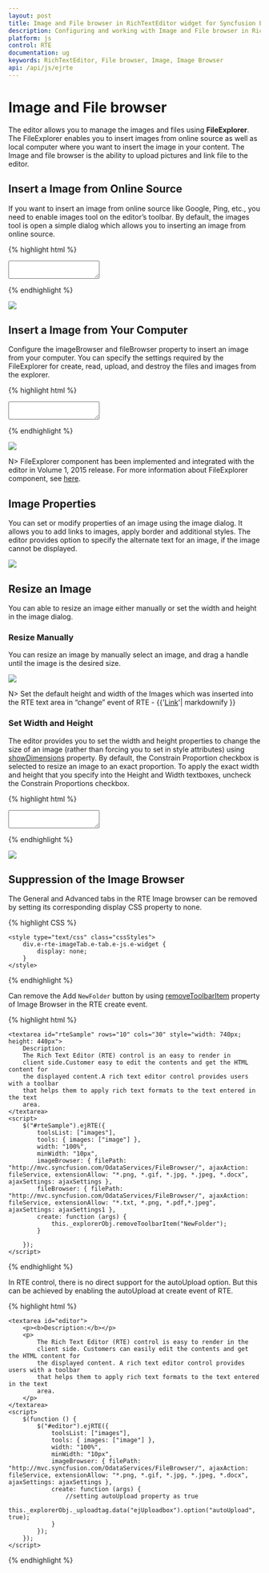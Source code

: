 ```yaml
---
layout: post
title: Image and File browser in RichTextEditor widget for Syncfusion Essential JS
description: Configuring and working with Image and File browser in RichTextEditor  
platform: js
control: RTE
documentation: ug
keywords: RichTextEditor, File browser, Image, Image Browser
api: /api/js/ejrte
---
```


# Image and File browser

The editor allows you to manage the images and files using **FileExplorer**. The FileExplorer enables you to insert images from online source as well as local computer where you want to insert the image in your content. The Image and file browser is the ability to upload pictures and link file to the editor. 

## Insert a Image from Online Source

If you want to insert an image from online source like Google, Ping, etc., you need to enable images tool on the editor’s toolbar. By default, the images tool is open a simple dialog which allows you to inserting an image from online source.

{% highlight html %}

<textarea id="editor"></textarea>
<script type="text/javascript">
    $(function () {
        $("#editor").ejRTE({
            toolsList: ["images"],
            tools: {
                images: ["image"]
            }
        });
    });
</script>
{% endhighlight %}

![](ImageandFilebrowser_images/ImageandFilebrowser_img1.png)


## Insert a Image from Your Computer

Configure the imageBrowser and fileBrowser property to insert an image from your computer. You can specify the settings required by the FileExplorer for create, read, upload, and destroy the files and images from the explorer. 

{% highlight html %}

<textarea id="editor"></textarea>
<script type="text/javascript">

    var fileService = "http://mvc.syncfusion.com/OdataServices/fileExplorer/fileoperation/doJSONAction";

    $(function () {

        $("#editor").ejRTE({
            toolsList: ["images"],
            tools: { images: ["image"] },
            imageBrowser: {
                filePath: "http://mvc.syncfusion.com/OdataServices/FileBrowser/",
                ajaxAction: fileService,
                extensionAllow: "*.png, *.gif, *.jpg, *.jpeg"
            },

            fileBrowser: {
                filePath: "http://mvc.syncfusion.com/OdataServices/FileBrowser/",
                ajaxAction: fileService,
                extensionAllow: "*.txt, *.pdf"
            }
        });

    });

</script>
{% endhighlight %}

![](ImageandFilebrowser_images/ImageandFilebrowser_img2.png)


N> FileExplorer component has been implemented and integrated with the editor in Volume 1, 2015 release. For more information about FileExplorer component, see [here](https://help.syncfusion.com/js/fileexplorer/overview#).

## Image Properties

You can set or modify properties of an image using the image dialog. It allows you to add links to images, apply border and additional styles. The editor provides option to specify the alternate text for an image, if the image cannot be displayed.

![](ImageandFilebrowser_images/ImageandFilebrowser_img3.png)


## Resize an Image

You can able to resize an image either manually or set the width and height in the image dialog. 

### Resize Manually

You can resize an image by manually select an image, and drag a handle until the image is the desired size. 

![](ImageandFilebrowser_images/ImageandFilebrowser_img4.png)

N> Set the default height and width of the Images which was inserted into the RTE text area in “change” event of RTE - {{'[Link](http://jsplayground.syncfusion.com/Sync_rghpsadi)'| markdownify }}

### Set Width and Height

The editor provides you to set the width and height properties to change the size of an image (rather than forcing you to set in style attributes) using [showDimensions](https://help.syncfusion.com/api/js/ejrte#members:showdimensions) property. By default, the Constrain Proportion checkbox is selected to resize an image to an exact proportion. To apply the exact width and height that you specify into the Height and Width textboxes, uncheck the Constrain Proportions checkbox.

{% highlight html %}

<textarea id="editor"></textarea>
<script type="text/javascript">

    $(function () {

        $("#editor").ejRTE({
            toolsList: ["images"],
            tools: { images: ["image"] },
            showDimensions: true
        });

    });

</script>
{% endhighlight %}

![](ImageandFilebrowser_images/ImageandFilebrowser_img5.png)

## Suppression of the Image Browser

The General and Advanced tabs in the RTE Image browser can be removed by setting its corresponding display CSS property to none.

{% highlight CSS %}

    <style type="text/css" class="cssStyles">
        div.e-rte-imageTab.e-tab.e-js.e-widget {
            display: none;
        }
    </style>
    
 {% endhighlight %}
 
 Can remove the Add `NewFolder` button by using [removeToolbarItem](https://help.syncfusion.com/api/js/ejrte#methods:removetoolbaritem) property of Image Browser in the RTE create event. 

{% highlight html %}

    <textarea id="rteSample" rows="10" cols="30" style="width: 740px; height: 440px">
        Description:
        The Rich Text Editor (RTE) control is an easy to render in
        client side.Customer easy to edit the contents and get the HTML content for
        the displayed content.A rich text editor control provides users with a toolbar
        that helps them to apply rich text formats to the text entered in the text
        area.
    </textarea>
    <script>
        $("#rteSample").ejRTE({
            toolsList: ["images"],
            tools: { images: ["image"] },
            width: "100%",
            minWidth: "10px",
            imageBrowser: { filePath: "http://mvc.syncfusion.com/OdataServices/FileBrowser/", ajaxAction: fileService, extensionAllow: "*.png, *.gif, *.jpg, *.jpeg, *.docx", ajaxSettings: ajaxSettings },
            fileBrowser: { filePath: "http://mvc.syncfusion.com/OdataServices/FileBrowser/", ajaxAction: fileService, extensionAllow: "*.txt, *.png, *.pdf,*.jpeg", ajaxSettings: ajaxSettings1 },
            create: function (args) {
                this._explorerObj.removeToolbarItem("NewFolder");
            }

        });
    </script>
    
 {% endhighlight %}
 
 In RTE control, there is no direct support for the autoUpload option. But this can be achieved by enabling the autoUpload at create event of RTE.

{% highlight html %}

    <textarea id="editor">
        <p><b>Description:</b></p>
        <p>
            The Rich Text Editor (RTE) control is easy to render in the
            client side. Customers can easily edit the contents and get the HTML content for
            the displayed content. A rich text editor control provides users with a toolbar
            that helps them to apply rich text formats to the text entered in the text
            area.
        </p>
    </textarea>
    <script>
        $(function () {
            $("#editor").ejRTE({
                toolsList: ["images"],
                tools: { images: ["image"] },
                width: "100%",
                minWidth: "10px",
                imageBrowser: { filePath: "http://mvc.syncfusion.com/OdataServices/FileBrowser/", ajaxAction: fileService, extensionAllow: "*.png, *.gif, *.jpg, *.jpeg, *.docx", ajaxSettings: ajaxSettings },
                create: function (args) {
                    //setting autoUpload property as true                   
                    this._explorerObj._uploadtag.data("ejUploadbox").option("autoUpload", true);
                }
            });
        });
    </script>
    
 {% endhighlight %}
